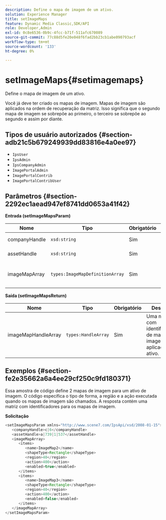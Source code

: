 ```yaml
---
description: Define o mapa de imagem de um ativo.
solution: Experience Manager
title: setImageMaps
feature: Dynamic Media Classic,SDK/API
role: Developer,Admin
exl-id: 0c8e6536-0b9c-4fcc-b71f-511afc670089
source-git-commit: 77c88d5fe20e048f6fad2bb23cb1abe090793acf
workflow-type: tm+mt
source-wordcount: '133'
ht-degree: 0%

---
```


# setImageMaps{#setimagemaps}

Define o mapa de imagem de um ativo.

Você já deve ter criado os mapas de imagem. Mapas de imagem são aplicados na ordem de recuperação da matriz. Isso significa que o segundo mapa de imagem se sobrepõe ao primeiro, o terceiro se sobrepõe ao segundo e assim por diante.

## Tipos de usuário autorizados {#section-adb21c5b679249939dd83816e4a0ee97}

* `IpsUser`
* `IpsAdmin`
* `IpsCompanyAdmin`
* `ImagePortalAdmin`
* `ImagePortalContrib`
* `ImagePortalContribUser`

## Parâmetros {#section-2292ec1aead947ef8741dd0653a41f42}

**Entrada (setImageMapsParam)**

| Nome | Tipo | Obrigatório | Descrição |
|---|---|---|---|
| companyHandle | `xsd:string` | Sim | Manuseio da empresa. |
| assetHandle | `xsd:string` | Sim | Identificador de ativo. |
| imageMapArray | `types:ImageMapDefinitionArray` | Sim | Matriz de mapas de imagem predefinidos. |

**Saída (setImageMapsReturn)**

| Nome | Tipo | Obrigatório | Descrição |
|---|---|---|---|
| imageMapHandleArray | `types:HandleArray` | Sim | Uma matriz com identificadores de mapa de imagem aplicados ao ativo. |

## Exemplos {#section-fe2e35662a6a4ee29cf250c9fd180371}

Essa amostra de código define 2 mapas de imagem para um ativo de imagem. O código especifica o tipo de forma, a região e a ação executada quando os mapas de imagem são chamados. A resposta contém uma matriz com identificadores para os mapas de imagem.

**Solicitação**

```java
<setImageMapsParam xmlns="http://www.scene7.com/IpsApi/xsd/2008-01-15">
   <companyHandle>c|6</companyHandle>
   <assetHandle>a|739|1|537</assetHandle>
   <imageMapArray>
      <items>
         <name>ImageMap2</name>
         <shapeType>Rectangle</shapeType>
         <region>40</region>
         <action>400</action>
         <enabled>true</enabled>
      </items>
      <items>
         <name>ImageMap3</name>
         <shapeType>Rectangle</shapeType>
         <region>40</region>
         <action>400</action>
         <enabled>false</enabled>
      </items>
   </imageMapArray>
</setImageMapsParam>
```
